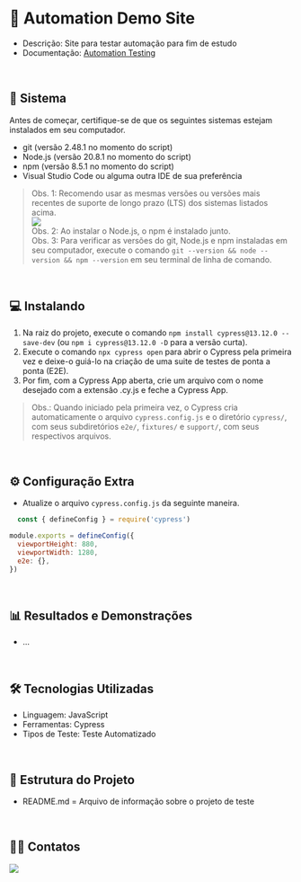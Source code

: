 # 📌 Automation Demo Site
- Descrição: Site para testar automação para fim de estudo
- Documentação: [Automation Testing](https://demo.automationtesting.in/Index.html)
  
<br>

## 💾 Sistema
Antes de começar, certifique-se de que os seguintes sistemas estejam instalados em seu computador.
- git (versão 2.48.1 no momento do script)
- Node.js (versão 20.8.1 no momento do script)
- npm (versão 8.5.1 no momento do script)
- Visual Studio Code ou alguma outra IDE de sua preferência

> Obs. 1: Recomendo usar as mesmas versões ou versões mais recentes de suporte de longo prazo (LTS) dos sistemas listados acima.  
>  <a href="https://nodejs.org/pt"><img src="https://img.shields.io/npm/v/npm.svg?logo=nodedotjs"/></a>  
> Obs. 2: Ao instalar o Node.js, o npm é instalado junto.   
> Obs. 3: Para verificar as versões do git, Node.js e npm instaladas em seu computador, execute o comando `git --version && node --version && npm --version` em seu terminal de linha de comando.  

<br>

## 💻 Instalando
1. Na raiz do projeto, execute o comando `npm install cypress@13.12.0 --save-dev` (ou `npm i cypress@13.12.0 -D` para a versão curta).    
2. Execute o comando `npx cypress open` para abrir o Cypress pela primeira vez e deixe-o guiá-lo na criação de uma suite de testes de ponta a ponta (E2E).    
3. Por fim, com a Cypress App aberta, crie um arquivo com o nome desejado com a extensão .cy.js e feche a Cypress App.    

> Obs.: Quando iniciado pela primeira vez, o Cypress cria automaticamente o arquivo `cypress.config.js` e o diretório `cypress/`, com seus subdiretórios `e2e/`, `fixtures/` e `support/`, com seus respectivos arquivos.

<br>

## ⚙️ Configuração Extra
- Atualize o arquivo `cypress.config.js` da seguinte maneira.

```javascript
  const { defineConfig } = require('cypress')

module.exports = defineConfig({
  viewportHeight: 880,
  viewportWidth: 1280,
  e2e: {},
})
```

<br>  

## 📊 Resultados e Demonstrações

- ...

  <br>

## 🛠 Tecnologias Utilizadas
- Linguagem: JavaScript
- Ferramentas: Cypress
- Tipos de Teste: Teste Automatizado

<br>

## 📂 Estrutura do Projeto
- README.md = Arquivo de informação sobre o projeto de teste

<br>

## 👩‍💻 Contatos
 
<div style="display: inline">
<a href="https://www.linkedin.com/in/in%C3%AAs-m-065b8681/">
  <img src="https://img.shields.io/badge/LinkedIn-0077B5?style=for-the-badge&logo=linkedin&logoColor=white" />
</a>     

